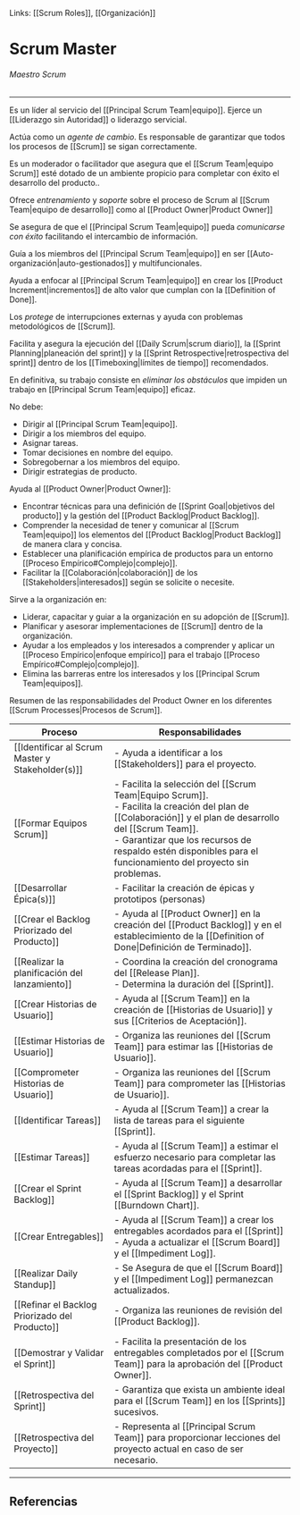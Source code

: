 Links: [[Scrum Roles]], [[Organización]]

# Scrum Master
###### Maestro Scrum
---

Es un líder al servicio del [[Principal Scrum Team|equipo]]. Ejerce un [[Liderazgo sin Autoridad]] o liderazgo servicial.

Actúa como un *agente de cambio*. Es responsable de garantizar que todos los procesos de [[Scrum]] se sigan correctamente. 

Es un moderador o facilitador que asegura que el [[Scrum Team|equipo Scrum]] esté dotado de un ambiente propicio para completar con éxito el desarrollo del producto..

Ofrece *entrenamiento* y *soporte* sobre el proceso de Scrum al [[Scrum Team|equipo de desarrollo]] como al [[Product Owner|Product Owner]]

Se asegura de que el [[Principal Scrum Team|equipo]] pueda *comunicarse con éxito* facilitando el intercambio de información.

Guía a los miembros del [[Principal Scrum Team|equipo]] en ser [[Auto-organización|auto-gestionados]] y multifuncionales.

Ayuda a enfocar al [[Principal Scrum Team|equipo]] en crear los [[Product Increment|incrementos]] de alto valor que cumplan con la [[Definition of Done]].

Los *protege* de interrupciones externas y ayuda con problemas metodológicos de [[Scrum]].

Facilita y asegura la ejecución del [[Daily Scrum|scrum diario]], la [[Sprint Planning|planeación del sprint]] y la [[Sprint Retrospective|retrospectiva del sprint]] dentro de los [[Timeboxing|límites de tiempo]] recomendados.

En definitiva, su trabajo consiste en *eliminar los obstáculos* que impiden un trabajo en [[Principal Scrum Team|equipo]] eficaz.

No debe:
- Dirigir al [[Principal Scrum Team|equipo]].
- Dirigir a los miembros del equipo.
- Asignar tareas.
- Tomar decisiones en nombre del equipo.
- Sobregobernar a los miembros del equipo.
- Dirigir estrategias de producto.

Ayuda al [[Product Owner|Product Owner]]:
- Encontrar técnicas para una definición de [[Sprint Goal|objetivos del producto]] y la gestión del [[Product Backlog|Product Backlog]].
- Comprender la necesidad de tener y comunicar al [[Scrum Team|equipo]] los elementos del [[Product Backlog|Product Backlog]] de manera clara y concisa.
- Establecer una planificación empírica de productos para un entorno [[Proceso Empírico#Complejo|complejo]].
- Facilitar la [[Colaboración|colaboración]] de los [[Stakeholders|interesados]] según se solicite o necesite.

Sirve a la organización en:
- Liderar, capacitar y guiar a la organización en su adopción de [[Scrum]].
- Planificar y asesorar implementaciones de [[Scrum]] dentro de la organización.
- Ayudar a los empleados y los interesados a comprender y aplicar un [[Proceso Empírico|enfoque empírico]] para el trabajo [[Proceso Empírico#Complejo|complejo]].
- Elimina las barreras entre los interesados y los [[Principal Scrum Team|equipos]].

Resumen de las responsabilidades del Product Owner en los diferentes [[Scrum Processes|Procesos de Scrum]].

| Proceso | Responsabilidades |
| --- | --- |
| [[Identificar al Scrum Master y Stakeholder(s)]] | - Ayuda a identificar a los [[Stakeholders]] para el proyecto. |
| [[Formar Equipos Scrum]] | - Facilita la selección del [[Scrum Team\|Equipo Scrum]].<br>- Facilita la creación del plan de [[Colaboración]] y el plan de desarrollo del [[Scrum Team]].<br>- Garantizar que los recursos de respaldo estén disponibles para el funcionamiento del proyecto sin problemas. |
| [[Desarrollar Épica(s)]] | - Facilitar la creación de épicas y prototipos (personas) |
| [[Crear el Backlog Priorizado del Producto]] | - Ayuda al [[Product Owner]] en la creación del [[Product Backlog]] y en el establecimiento de la [[Definition of Done\|Definición de Terminado]]. |
| [[Realizar la planificación del lanzamiento]] | - Coordina la creación del cronograma del [[Release Plan]].<br>- Determina la duración del [[Sprint]]. |
| [[Crear Historias de Usuario]] | - Ayuda al [[Scrum Team]] en la creación de [[Historias de Usuario]] y sus [[Criterios de Aceptación]]. |
| [[Estimar Historias de Usuario]] | - Organiza las reuniones del [[Scrum Team]] para estimar las [[Historias de Usuario]]. |
| [[Comprometer Historias de Usuario]] | - Organiza las reuniones del [[Scrum Team]] para comprometer las [[Historias de Usuario]]. |
| [[Identificar Tareas]] | - Ayuda al [[Scrum Team]] a crear la lista de tareas para el siguiente [[Sprint]]. |
| [[Estimar Tareas]] | - Ayuda al [[Scrum Team]] a estimar el esfuerzo necesario para completar las tareas acordadas para el [[Sprint]]. |
| [[Crear el Sprint Backlog]] | - Ayuda al [[Scrum Team]] a desarrollar el [[Sprint Backlog]] y el Sprint [[Burndown Chart]]. |
| [[Crear Entregables]] | - Ayuda al [[Scrum Team]] a crear los entregables acordados para el [[Sprint]]<br>- Ayuda a actualizar el [[Scrum Board]] y el [[Impediment Log]]. |
|  [[Realizar Daily Standup]]|- Se Asegura de que el [[Scrum Board]] y el [[Impediment Log]] permanezcan actualizados. |
| [[Refinar el Backlog Priorizado del Producto]] | - Organiza las reuniones de revisión del [[Product Backlog]].                                                                                                                                                                                                                                               |
| [[Demostrar y Validar el Sprint]] | - Facilita la presentación de los entregables completados por el [[Scrum Team]] para la aprobación del [[Product Owner]].                                                                                        |
| [[Retrospectiva del Sprint]] | - Garantiza que exista un ambiente ideal para  el [[Scrum Team]] en los [[Sprints]] sucesivos. |
| [[Retrospectiva del Proyecto]] | - Representa al [[Principal Scrum Team]] para proporcionar lecciones del proyecto actual en caso de ser necesario.                                                                                                                                                                                                                      |

---

## Referencias